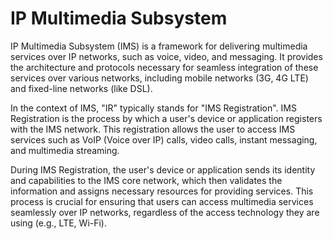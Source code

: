 # IP Multimedia Subsystem

IP Multimedia Subsystem (IMS) is a framework for delivering multimedia services over IP networks, such as voice, video, and messaging. It provides the architecture and protocols necessary for seamless integration of these services over various networks, including mobile networks (3G, 4G LTE) and fixed-line networks (like DSL).

In the context of IMS, "IR" typically stands for "IMS Registration". IMS Registration is the process by which a user's device or application registers with the IMS network. This registration allows the user to access IMS services such as VoIP (Voice over IP) calls, video calls, instant messaging, and multimedia streaming.

During IMS Registration, the user's device or application sends its identity and capabilities to the IMS core network, which then validates the information and assigns necessary resources for providing services. This process is crucial for ensuring that users can access multimedia services seamlessly over IP networks, regardless of the access technology they are using (e.g., LTE, Wi-Fi).